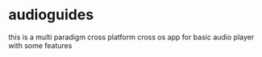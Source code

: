 # audioguides
this is a multi paradigm cross platform cross os app for basic audio player with some features
